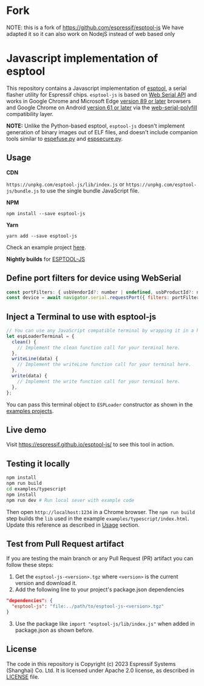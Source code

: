 # Fork
NOTE: this is a fork of https://github.com/espressif/esptool-js
We have adapted it so it can also work on NodejS instead of web based only

# Javascript implementation of esptool

This repository contains a Javascript implementation of [esptool](https://github.com/espressif/esptool), a serial flasher utility for Espressif chips. `esptool-js` is based on [Web Serial API](https://wicg.github.io/serial/) and works in Google Chrome and Microsoft Edge [version 89 or later](https://developer.mozilla.org/en-US/docs/Web/API/Serial#browser_compatibility) browsers and Google Chrome on Android [version 61 or later](https://developer.mozilla.org/en-US/docs/Web/API/USB#browser_compatibility) via the [web-serial-polyfill](https://github.com/google/web-serial-polyfill) compatibility layer.

**NOTE:** Unlike the Python-based esptool, `esptool-js` doesn't implement generation of binary images out of ELF files, and doesn't include companion tools similar to [espefuse.py](https://github.com/espressif/esptool/wiki/espefuse) and [espsecure.py](https://github.com/espressif/esptool/wiki/espsecure).

## Usage

**CDN**

`https://unpkg.com/esptool-js/lib/index.js` or `https://unpkg.com/esptool-js/bundle.js` to use the single bundle JavaScript file.

**NPM**

`npm install --save esptool-js`

**Yarn**

`yarn add --save esptool-js`

Check an example project [here](./examples/typescript).

**Nightly builds** for <a href="https://nightly.link/espressif/esptool-js/workflows/ci/main">ESPTOOL-JS</a>

## Define port filters for device using WebSerial

```js
const portFilters: { usbVendorId?: number | undefined, usbProductId?: number | undefined }[] = [];
const device = await navigator.serial.requestPort({ filters: portFilters });
```

## Inject a Terminal to use with esptool-js

```js
// You can use any JavaScript compatible terminal by wrapping it in a helper object like this:
let espLoaderTerminal = {
  clean() {
    // Implement the clean function call for your terminal here.
  },
  writeLine(data) {
    // Implement the writeLine function call for your terminal here.
  },
  write(data) {
    // Implement the write function call for your terminal here.
  },
};
```

You can pass this terminal object to `ESPLoader` constructor as shown in the [examples projects](./examples/).

## Live demo

Visit https://espressif.github.io/esptool-js/ to see this tool in action.

## Testing it locally

```sh
npm install
npm run build
cd examples/typescript
npm install
npm run dev # Run local sever with example code
```

Then open `http://localhost:1234` in a Chrome browser. The `npm run build` step builds the `lib` used in the example `examples/typescript/index.html`. Update this reference as described in [Usage](#usage) section.

## Test from Pull Request artifact

If you are testing the main branch or any Pull Request (PR) artifact you can follow these steps:

1. Get the `esptool-js-<version>.tgz` where `<version>` is the current version and download it.
2. Add the following line to your project's package.json dependencies

```json
"dependencies": {
  "esptool-js": "file:../path/to/esptool-js-<version>.tgz"
}
```
3. Use the package like `import "esptool-js/lib/index.js"` when added in package.json as shown before.

## License

The code in this repository is Copyright (c) 2023 Espressif Systems (Shanghai) Co. Ltd. It is licensed under Apache 2.0 license, as described in [LICENSE](LICENSE) file.
